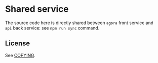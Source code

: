 # Shared service

The source code here is directly shared between `agora` front service and `api` back service: see `npm run sync` command.

## License

See [COPYING](./COPYING).
